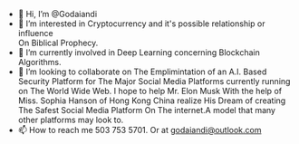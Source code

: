 - 👋 Hi, I’m @Godaiandi
- 👀 I’m interested in Cryptocurrency and it's possible relationship or influence  
     On Biblical Prophecy. 
- 🌱 I’m currently involved in Deep Learning concerning Blockchain Algorithms.
- 💞️ I’m looking to collaborate on The Emplimintation of an A.I. Based Security Platform for 
         The Major Social Media Platforms currently running on The World Wide Web. I  hope to help Mr. Elon Musk 
         With the help of Miss. Sophia Hanson of Hong Kong China realize His Dream of creating The Safest Social Media Platform 
         On The internet.A model that many other platforms may look to.  
- 📫 How to reach me 503 753 5701. Or at godaiandi@outlook.com

<!---
Godaiandi/Godaiandi is a ✨ special ✨ repository because its `README.md` (this file) appears on your GitHub profile.
You can click the Preview link to take a look at your changes.
--->
